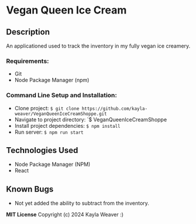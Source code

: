 # Vegan Queen Ice Cream

## Description
An applicationed used to track the inventory in my fully vegan ice creamery.

###  Requirements:
  * Git
  * Node Package Manager (npm)

### Command Line Setup and Installation:
* Clone project:  `$ git clone https://github.com/kayla-weaver/VeganQueenIceCreamShoppe.git`
* Navigate to project directory:  `$ VeganQueenIceCreamShoppe
* Install project dependencies: `$ npm install`
* Run server: `$ npm run start`

## Technologies Used
* Node Package Manager (NPM)
* React 

## Known Bugs
- Not yet added the ability to subtract from the inventory.

**MIT License**
Copyright (c) 2024 Kayla Weaver :)



